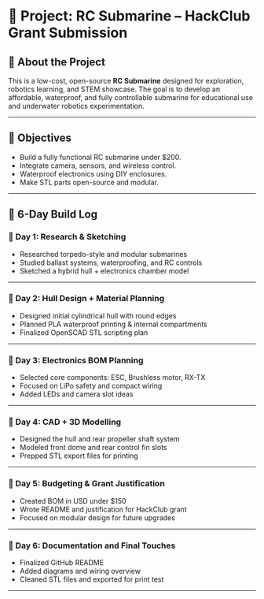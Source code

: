 # 🔱 Project: RC Submarine – HackClub Grant Submission

## 🚀 About the Project

This is a low-cost, open-source **RC Submarine** designed for exploration, robotics learning, and STEM showcase. The goal is to develop an affordable, waterproof, and fully controllable submarine for educational use and underwater robotics experimentation.

---

## 🧠 Objectives

- Build a fully functional RC submarine under $200.
- Integrate camera, sensors, and wireless control.
- Waterproof electronics using DIY enclosures.
- Make STL parts open-source and modular.

---

## 📅 6-Day Build Log

### 📆 Day 1: Research & Sketching  
- Researched torpedo-style and modular submarines  
- Studied ballast systems, waterproofing, and RC controls  
- Sketched a hybrid hull + electronics chamber model

---

### 📆 Day 2: Hull Design + Material Planning  
- Designed initial cylindrical hull with round edges  
- Planned PLA waterproof printing & internal compartments  
- Finalized OpenSCAD STL scripting plan

---

### 📆 Day 3: Electronics BOM Planning  
- Selected core components: ESC, Brushless motor, RX-TX  
- Focused on LiPo safety and compact wiring  
- Added LEDs and camera slot ideas

---

### 📆 Day 4: CAD + 3D Modelling  
- Designed the hull and rear propeller shaft system  
- Modeled front dome and rear control fin slots  
- Prepped STL export files for printing

---

### 📆 Day 5: Budgeting & Grant Justification  
- Created BOM in USD under $150  
- Wrote README and justification for HackClub grant  
- Focused on modular design for future upgrades

---

### 📆 Day 6: Documentation and Final Touches  
- Finalized GitHub README  
- Added diagrams and wiring overview  
- Cleaned STL files and exported for print test

---
